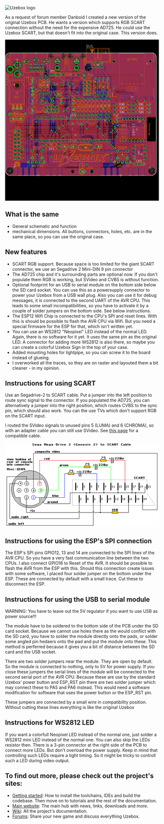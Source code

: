 <img src="http://uzebox.org/belogic.com/uzebox/images/new_banner3.jpg" alt="Uzebox logo" />

As a request of forum member Danboid I created a new version of the original Uzebox PCB. He wants a version which supports RGB SCART connection without the need for the expensive AD725. He could use the Uzebox SCART, but that doesn't fit into the original case. This version does.

<img src="pcb.png" alt="PCB" />

## What is the same
* General schematic and function
* mechanical dimensions. All buttons, connectors, holes, etc. are in the same place, so you can use the original case.

## New features
* SCART RGB support. Because space is too limited for the giant SCART connector, we use an Segadrive 2 Mini-DIN 9 pin connector
* The AD725 chip and it's surrounding parts are optional now. If you don't populate them RGB is working, but SVideo and CVBS is without function.
* Optional footprint for an USB to serial module on the bottom side below the SD card socket. You can use this as a powersupply connector to power your Uzebox from a USB wall plug. Also you can use it for debug messages, it is connected to the second UART of the AVR CPU. This leads to some small incompatibilities, so you have to activate it by a couple of solder jumpers on the bottom side. See below instructions.
* The ESP12 Wifi Chip is connected to the CPU's SPI and reset lines. With this is should be possible to flash the AVR CPU via Wifi. But you need a special firmware for the ESP for that, which isn't written yet.
* You can use an WS2812 "Neopixel" LED instead of the normal LED. Again, there is no software for it yet. It uses the same pin as the original LED. A connector for adding more WS2812 is also there, so maybe you can create a colorful Uzebox Sign in the top of your case.
* Added mounting holes for lightpipe, so you can screw it to the board instead of glueing.
* I overworked all the traces, so they are on raster and layouted them a bit cleaner - in my opinion.

## Instructions for using SCART
Use an Segadrive-2 to SCART cable. Put a jumper into the left position to route sync signal to the connector. If you populated the AD725, you can alternatively a jumper into the right position, which routes CVBS to the sync pin, which should also work. You can the use TVs which don't support RGB on the SCART input.

I routed the SVideo signals to unused pins 5 (LUMA) and 6 (CHROMA), so with an adapter cable you can still use SVideo.
See [this page](https://members.optusnet.com.au/eviltim/gamescart/gamescart.htm) for a compatible cable.

<img src="mega2.png" alt="Mini Din 9 pinout" />
 
## Instructions for using the ESP's SPI connection
The ESP's SPI pins GPIO12, 13 and 14 are connected to the SPI lines of the AVR CPU. So you have a very fast communication line between the two CPUs. I also connect GPIO16 to Reset of the AVR. It should be possible to flash the AVR from the ESP with this. Should this connection create issues with some software, I placed four solder jumper on the bottom under the ESP. These are connected by default with a small trace. Cut these to disconnect the ESP.

## Instructions for using the USB to serial module
WARNING: You have to leave out the 5V regulator if you want to use USB as power source!!!

The module have to be soldered to the bottom side of the PCB under the SD card socket. Because we cannot use holes there as the would conflict with the SD card, you have to solder the module directly onto the pads, or solder some angled pin hedaers onto the pad and put the module onto these. This method is perferred because it gives you a bit of distance between the SD card and the USB socket.

There are two solder jumpers near the module. They are open by default. So the module is connected to nothing, only to 5V for power supply.
If you close these jumpers the serial lines of the module will be connected to the second serial port of the AVR CPU. Because these are use by the standard Uzebox' power button and ESP_RST pin there are two solder jumper which may connect these to PA5 and PA6 instead. This would need a software modification for software that uses the power button or the ESP_RST pin.

These jumpers are connected by a small wire in compatibility position. Without cutting these lines everything is like the original Uzebox

## Instructions for WS2812 LED
If you want a colorfull Neopixel LED instead of the normal one, just solder a WS2812 mini LED instead of the normal one. You can also skip the LEDs resistor then. There is a 3-pin connector at the right side of the PCB to connect more LEDs. But don't overload the power supply.
Keep in mind that controlling such LEDs require a tight timing. So it might be tricky to controll such a LED during video output.

## To find out more, please check out the project's sites:
* [Getting started](https://uzebox.org/wiki/Getting_Started_on_the_Uzebox): How to install the toolchains, IDEs and build the codebase. Then move on to tutorials and the rest of the documentation.  
* [Main website](https://uzebox.org): The main hub with news, links, downloads and more.
* [Wiki](https://uzebox.org/wiki): All the project's documentation.
* [Forums](https://uzebox.org/forums): Share your new game and discuss everything Uzebox.
